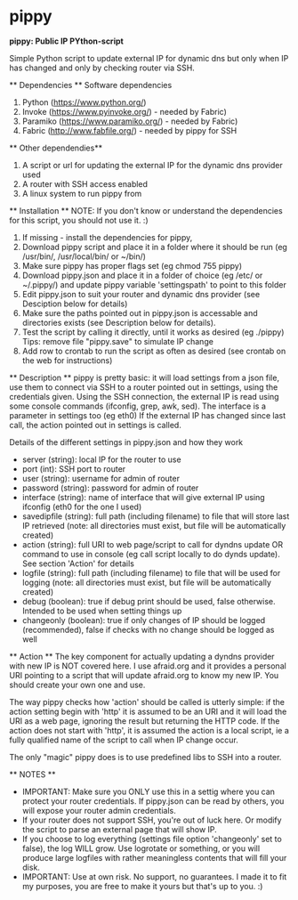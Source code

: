 # pippy

**pippy: Public IP PYthon-script**

Simple Python script to update external IP for dynamic dns but only when IP has changed and only by checking router via SSH.

** Dependencies **
Software dependencies

1.  Python (https://www.python.org/)
2.  Invoke (https://www.pyinvoke.org/) - needed by Fabric)
3.  Paramiko (https://www.paramiko.org/) - needed by Fabric)
4.  Fabric (http://www.fabfile.org/) - needed by pippy for SSH
  
** Other dependendies**

1.  A script or url for updating the external IP for the dynamic dns provider used
2.  A router with SSH access enabled
3.  A linux system to run pippy from 
 
** Installation **
NOTE: If you don't know or understand the dependencies for this script, you should not use it. :)

1.  If missing - install the dependencies for pippy, 
2.  Download pippy script and place it in a folder where it should be run (eg /usr/bin/, /usr/local/bin/ or ~/bin/)
3.  Make sure pippy has proper flags set (eg chmod 755 pippy)
4.  Download pippy.json and place it in a folder of choice (eg /etc/ or ~/.pippy/) and update pippy variable 'settingspath' to point to this folder
5.  Edit pippy.json to suit your router and dynamic dns provider (see Desciption below for details)
6.  Make sure the paths pointed out in pippy.json is accessable and directories exists (see Description below for details).
7.  Test the script by calling it directly, until it works as desired (eg ./pippy) Tips: remove file "pippy.save" to simulate IP change
8.  Add row to crontab to run the script as often as desired (see crontab on the web for instructions)

** Description **
pippy is pretty basic: it will load settings from a json file, use them to connect via SSH to a router pointed out in settings, using the credentials given. 
Using the SSH connection, the external IP is read using some console commands (ifconfig, grep, awk, sed). The interface is a parameter in settings too (eg eth0)
If the external IP has changed since last call, the action pointed out in settings is called.

Details of the different settings in pippy.json and how they work

*  server (string): local IP for the router to use
*  port (int): SSH port to router
*  user (string): username for admin of router
*  password (string): password for admin of router
*  interface (string): name of interface that will give external IP using ifconfig (eth0 for the one I used)
*  savedipfile (string): full path (including filename) to file that will store last IP retrieved (note: all directories must exist, but file will be automatically created)
*  action (string): full URI to web page/script to call for dyndns update OR command to use in console (eg call script locally to do dynds update). See section 'Action' for details
*  logfile (string): full path (including filename) to file that will be used for logging (note: all directories must exist, but file will be automatically created)
*  debug (boolean): true if debug print should be used, false otherwise. Intended to be used when setting things up
*  changeonly (boolean): true if only changes of IP should be logged (recommended), false if checks with no change should be logged as well

** Action **
The key component for actually updating a dyndns provider with new IP is NOT covered here. I use afraid.org and it provides a personal URI pointing to a script that will update afraid.org to know my new IP. You should create your own one and use.

The way pippy checks how 'action' should be called is utterly simple: if the action setting begin with 'http' it is assumed to be an URI and it will load the URI as a web page, ignoring the result but returning the HTTP code.
If the action does not start with 'http', it is assumed the action is a local script, ie a fully qualified name of the script to call when IP change occur.

The only "magic" pippy does is to use predefined libs to SSH into a router.

** NOTES **

*  IMPORTANT: Make sure you ONLY use this in a settig where you can protect your router credentials. If pippy.json can be read by others, you will expose your router admin credentials.
*  If your router does not support SSH, you're out of luck here. Or modify the script to parse an external page that will show IP.
*  If you choose to log everything (settings file option 'changeonly' set to false), the log WILL grow. Use logrotate or something, or you will produce large logfiles with rather meaningless contents that will fill your disk.
*  IMPORTANT: Use at own risk. No support, no guarantees. I made it to fit my purposes, you are free to make it yours but that's up to you. :)  
